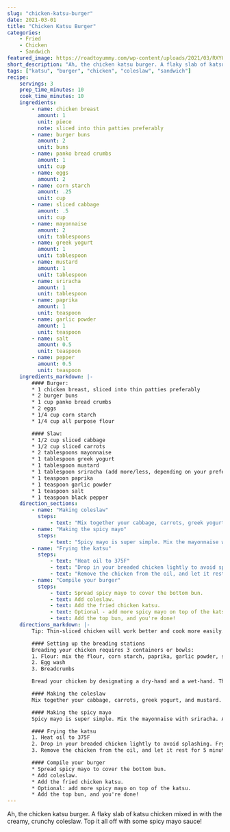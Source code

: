 ```yaml
---
slug: "chicken-katsu-burger"
date: 2021-03-01
title: "Chicken Katsu Burger"
categories:
    - Fried
    - Chicken
    - Sandwich
featured_image: https://roadtoyummy.com/wp-content/uploads/2021/03/RXY07956-1-1-1024x683.jpg
short_description: "Ah, the chicken katsu burger. A flaky slab of katsu chicken mixed in with the creamy, crunchy coleslaw. Top it all off with some spicy mayo sauce!"
tags: ["katsu", "burger", "chicken", "coleslaw", "sandwich"]
recipe:
    servings: 3
    prep_time_minutes: 10
    cook_time_minutes: 10
    ingredients:
        - name: chicken breast
          amount: 1
          unit: piece
          note: sliced into thin patties preferably
        - name: burger buns
          amount: 2
          unit: buns
        - name: panko bread crumbs
          amount: 1
          unit: cup
        - name: eggs
          amount: 2
        - name: corn starch
          amount: .25
          unit: cup
        - name: sliced cabbage
          amount: .5
          unit: cup
        - name: mayonnaise
          amount: 2
          unit: tablespoons
        - name: greek yogurt
          amount: 1
          unit: tablespoon
        - name: mustard
          amount: 1
          unit: tablespoon
        - name: sriracha
          amount: 1
          unit: tablespoon
        - name: paprika
          amount: 1
          unit: teaspoon
        - name: garlic powder
          amount: 1
          unit: teaspoon
        - name: salt
          amount: 0.5
          unit: teaspoon
        - name: pepper
          amount: 0.5
          unit: teaspoon
    ingredients_markdown: |-
        #### Burger:
        * 1 chicken breast, sliced into thin patties preferably
        * 2 burger buns
        * 1 cup panko bread crumbs
        * 2 eggs
        * 1/4 cup corn starch
        * 1/4 cup all purpose flour

        #### Slaw:
        * 1/2 cup sliced cabbage
        * 1/2 cup sliced carrots
        * 2 tablespoons mayonnaise 
        * 1 tablespoon greek yogurt
        * 1 tablespoon mustard
        * 1 tablespoon sriracha (add more/less, depending on your preferred spice level)
        * 1 teaspoon paprika
        * 1 teaspoon garlic powder
        * 1 teaspoon salt
        * 1 teaspoon black pepper
    direction_sections:
        - name: "Making coleslaw"
          steps:
              - text: "Mix together your cabbage, carrots, greek yogurt, and mustard. Add 1 tbsp of mayo, leaving a remaining 1 tbsp for the sriracha-mayo sauce."
        - name: "Making the spicy mayo"
          steps:
              - text: "Spicy mayo is super simple. Mix the mayonnaise with sriracha. Add more or less sriracha depending on your spicy preference."
        - name: "Frying the katsu"
          steps:
              - text: "Heat oil to 375F"
              - text: "Drop in your breaded chicken lightly to avoid splashing. Fry until it's golden brown but not burnt. This should be around 7-10 minutes, but heavily depends on your chicken's thickness."
              - text: "Remove the chicken from the oil, and let it rest for 5 minutes on a paper towel. This will help remove the excess oil."
        - name: "Compile your burger"
          steps:
              - text: Spread spicy mayo to cover the bottom bun.
              - text: Add coleslaw.
              - text: Add the fried chicken katsu.
              - text: Optional - add more spicy mayo on top of the katsu
              - text: Add the top bun, and you're done!
    directions_markdown: |-
        Tip: Thin-sliced chicken will work better and cook more easily. Use a meat-pounder to tenderize or flatten it if the slices are too thick.

        #### Setting up the breading stations
        Breading your chicken requires 3 containers or bowls:
        1. Flour: mix the flour, corn starch, paprika, garlic powder, salt, and pepper
        2. Egg wash
        3. Breadcrumbs

        Bread your chicken by designating a dry-hand and a wet-hand. The dry hand will only touch the meat while it is in the flour or bread crumbs container, and the wet-hand will only touch the meat while it is in the egg wash. Coat the meat in the flour, then the egg wash, then the bread crumbs.

        #### Making the coleslaw
        Mix together your cabbage, carrots, greek yogurt, and mustard. Add 1 tbsp of mayo, leaving a remaining 1 tbsp for the sriracha-mayo sauce.

        #### Making the spicy mayo
        Spicy mayo is super simple. Mix the mayonnaise with sriracha. Add more or less sriracha depending on your spicy preference.

        #### Frying the katsu
        1. Heat oil to 375F
        2. Drop in your breaded chicken lightly to avoid splashing. Fry until it's golden brown but not burnt. This should be around 7-10 minutes, but heavily depends on your chicken's thickness.
        3. Remove the chicken from the oil, and let it rest for 5 minutes on a paper towel. This will help remove the excess oil.

        #### Compile your burger
        * Spread spicy mayo to cover the bottom bun.
        * Add coleslaw.
        * Add the fried chicken katsu.
        * Optional: add more spicy mayo on top of the katsu.
        * Add the top bun, and you're done!
---
```


Ah, the chicken katsu burger. A flaky slab of katsu chicken mixed in with the creamy, crunchy coleslaw. Top it all off with some spicy mayo sauce!
